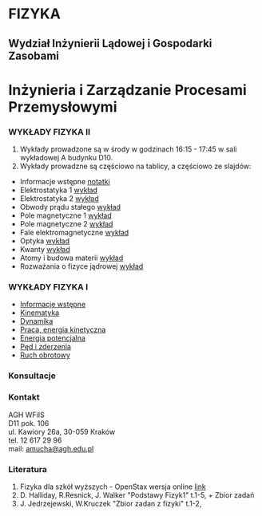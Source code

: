 # FIZYKA
## Wydział Inżynierii Lądowej i Gospodarki Zasobami
# Inżynieria i Zarządzanie Procesami Przemysłowymi

### WYKŁADY FIZYKA II
1. Wykłady prowadzone są w środy w godzinach 16:15 - 17:45 w sali wykładowej A budynku D10.
2. Wykłady prowadzne są częściowo na tablicy, a częściowo ze slajdów: 
- Informacje wstępne [notatki](IZPP_Wstep_2.pdf)
- Elektrostatyka 1 [wykład](IZPP_1_Elektrostatyka_1.pdf)
- Elektrostatyka 2 [wykład](IZPP_2_Elektrostatyka_2.pdf)
- Obwody prądu stałego [wykład](IZPP_3_Prad.pdf)
- Pole magnetyczne 1 [wykład](IZPP_4_PoleMagnetyczne_1.pdf)
- Pole magnetyczne 2 [wykład](IZPP_5_PoleMagnetyczne_2.pdf)
- Fale elektromagnetyczne [wykład](IZPP_6_FaleElektromagnetycze.pdf)
- Optyka [wykład](IZPP_7_Optyka.pdf)
- Kwanty [wykład](IZPP_8_Kwanty.pdf)
- Atomy i budowa materii [wykład](IZPP_9_Atomy_CialaStale.pdf)
- Rozważania o fizyce jądrowej [wykład](IZPP_10_Jadrowa.pdf)

### WYKŁADY FIZYKA I
- [Informacje wstępne](IZPP_Wstep.pdf)
- [Kinematyka](Kinematyka.pdf)
- [Dynamika](IZPP_2_Dynamika.pdf)
- [Praca, energia kinetyczna](IZPP_3_PracaEnergiaKinetyczna.pdf)
- [Energia potencjalna](IZPP_4_EnergiaPotencjalna.pdf)
- [Pęd i zderzenia](IZPP_5_PedZderzenia.pdf)
- [Ruch obrotowy](IZPP_6_RuchObrotowy.pdf) 


### Konsultacje 


### Kontakt
AGH WFiIS <br>
D11 pok. 106 <br>
ul. Kawiory 26a, 30-059 Kraków <br>
tel. 12 617 29 96 <br>
mail: amucha@agh.edu.pl

### Literatura
1. Fizyka dla szkół wyższych - OpenStax wersja online [link](https://openstax.pl/podreczniki)
2. D. Halliday, R.Resnick, J. Walker "Podstawy Fizyk1" t.1-5, + Zbior zadań
3. J. Jedrzejewski, W.Kruczek "Zbior zadan z fizyki" t.1-2,




